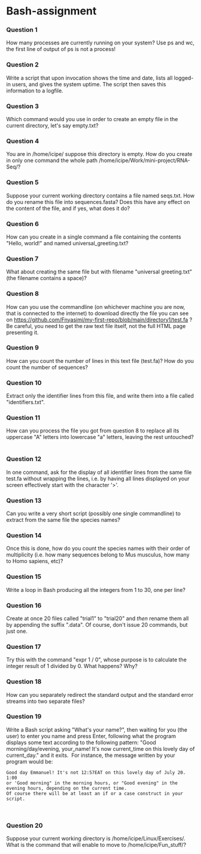 # Bash-assignment
### Question 1
How many processes are currently running on your system? Use ps and wc, the first line of output of ps is not a process!
​
### Question 2
Write a script that upon invocation shows the time and date, lists all logged-in users, and gives the system uptime. 
The script then saves this information to a logfile.
​
### Question 3
Which command would you use in order to create an empty file in the current directory, let's say empty.txt?
​
### Question 4
You are in /home/icipe/  suppose this directory is empty. How do you create in only one command the whole path /home/icipe/Work/mini-project/RNA-Seq/?
​
### Question 5
Suppose your current working directory contains a file named seqs.txt. How do you rename this file into sequences.fasta? 
Does this have any effect on the content of the file, and if yes, what does it do?
​
### Question 6
How can you create in a single command a file containing the contents "Hello, world!" and named universal_greeting.txt?
​
### Question 7
What about creating the same file but with filename "universal greeting.txt" (the filename contains a space)?
​
### Question 8
How can you use the commandline (on whichever machine you are now, that is connected to the internet) to download directly the 
file you can see on https://github.com/Fnyasimi/my-first-repo/blob/main/directory1/test.fa ? Be careful, you need to get the raw text file itself, 
not the full HTML page presenting it.
​
### Question 9
How can you count the number of lines in this text file (test.fa)? How do you count the number of sequences?
​
### Question 10
Extract only the identifier lines from this file, and write them into a file called "identifiers.txt".
​
### Question 11
How can you process the file you got from question 8 to replace all its uppercase "A" letters into lowercase "a" letters, leaving the rest untouched?
​
### Question 12
In one command, ask for the display of all identifier lines from the same file test.fa without wrapping the lines, i.e. by having all lines displayed 
on your screen effectively start with the character '>'.
​
### Question 13
Can you write a very short script (possibly one single commandline) to extract from the same file the species names?
​
### Question 14
Once this is done, how do you count the species names with their order of multiplicity 
(i.e. how many sequences belong to Mus musculus, how many to Homo sapiens, etc)?
​
### Question 15
Write a loop in Bash producing all the integers from 1 to 30, one per line?
​
### Question 16
Create at once 20 files called "trial1" to "trial20" and *then* rename them all by appending the suffix ".data". 
Of course, don't issue 20 commands, but just one.
​
### Question 17
Try this with the command "expr 1 / 0", whose purpose is to calculate the integer result of 1 divided by 0. What happens? Why?
​
### Question 18
How can you separately redirect the standard output and the standard error streams into two separate files?
​
### Question 19
Write a Bash script asking "What's your name?", then waiting for you (the user) to enter you name and press Enter, 
following what the program displays some text according to the following pattern:
"Good morning/day/evening, your_name!
It's now current_time on this lovely day of current_day." and it exits.
​
For instance, the message written by your program would be:
```
Good day Emmanuel! It's not 12:57EAT on this lovely day of July 20. 1:00
or 'Good morning" in the morning hours, or "Good evening" in the evening hours, depending on the current time.
Of course there will be at least an if or a case construct in your script.
```
​
### Question 20
Suppose your current working directory is /home/icipe/Linux/Exercises/. What is the command that will enable to move to /home/icipe/Fun_stuff/?
